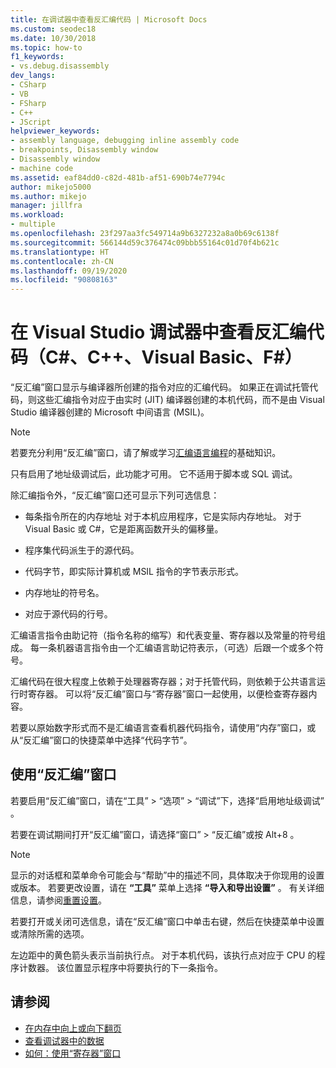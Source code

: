 ```yaml
---
title: 在调试器中查看反汇编代码 | Microsoft Docs
ms.custom: seodec18
ms.date: 10/30/2018
ms.topic: how-to
f1_keywords:
- vs.debug.disassembly
dev_langs:
- CSharp
- VB
- FSharp
- C++
- JScript
helpviewer_keywords:
- assembly language, debugging inline assembly code
- breakpoints, Disassembly window
- Disassembly window
- machine code
ms.assetid: eaf84dd0-c82d-481b-af51-690b74e7794c
author: mikejo5000
ms.author: mikejo
manager: jillfra
ms.workload:
- multiple
ms.openlocfilehash: 23f297aa3fc549714a9b6327232a8a0b69c6138f
ms.sourcegitcommit: 566144d59c376474c09bbb55164c01d70f4b621c
ms.translationtype: HT
ms.contentlocale: zh-CN
ms.lasthandoff: 09/19/2020
ms.locfileid: "90808163"
---
```

# <a name="view-disassembly-code-in-the-visual-studio-debugger-c-c-visual-basic-f"></a>在 Visual Studio 调试器中查看反汇编代码（C#、C++、Visual Basic、F#）

“反汇编”窗口显示与编译器所创建的指令对应的汇编代码。 如果正在调试托管代码，则这些汇编指令对应于由实时 (JIT) 编译器创建的本机代码，而不是由 Visual Studio 编译器创建的 Microsoft 中间语言 (MSIL)。

> [!NOTE]
> 若要充分利用“反汇编”窗口，请了解或学习[汇编语言编程](https://wikipedia.org/wiki/Assembly_language)的基础知识。

只有启用了地址级调试后，此功能才可用。 它不适用于脚本或 SQL 调试。

除汇编指令外，“反汇编”窗口还可显示下列可选信息：

- 每条指令所在的内存地址 对于本机应用程序，它是实际内存地址。 对于 Visual Basic 或 C#，它是距离函数开头的偏移量。

- 程序集代码派生于的源代码。

- 代码字节，即实际计算机或 MSIL 指令的字节表示形式。

- 内存地址的符号名。

- 对应于源代码的行号。

汇编语言指令由助记符（指令名称的缩写）和代表变量、寄存器以及常量的符号组成。 每一条机器语言指令由一个汇编语言助记符表示，（可选）后跟一个或多个符号。

汇编代码在很大程度上依赖于处理器寄存器；对于托管代码，则依赖于公共语言运行时寄存器。 可以将“反汇编”窗口与“寄存器”窗口一起使用，以便检查寄存器内容。

若要以原始数字形式而不是汇编语言查看机器代码指令，请使用“内存”窗口，或从“反汇编”窗口的快捷菜单中选择“代码字节”。

## <a name="use-the-disassembly-window"></a>使用“反汇编”窗口

若要启用“反汇编”窗口，请在“工具” > “选项” > “调试”下，选择“启用地址级调试”    。

若要在调试期间打开“反汇编”窗口，请选择“窗口” > “反汇编”或按 Alt+8 。

> [!NOTE]
> 显示的对话框和菜单命令可能会与“帮助”中的描述不同，具体取决于你现用的设置或版本。 若要更改设置，请在 **“工具”** 菜单上选择 **“导入和导出设置”** 。 有关详细信息，请参阅[重置设置](../ide/environment-settings.md#reset-settings)。

若要打开或关闭可选信息，请在“反汇编”窗口中单击右键，然后在快捷菜单中设置或清除所需的选项。

左边距中的黄色箭头表示当前执行点。 对于本机代码，该执行点对应于 CPU 的程序计数器。 该位置显示程序中将要执行的下一条指令。

## <a name="see-also"></a>请参阅

* [在内存中向上或向下翻页](../debugger/how-to-page-up-or-down-in-memory.md)
* [查看调试器中的数据](../debugger/viewing-data-in-the-debugger.md)
* [如何：使用“寄存器”窗口](../debugger/how-to-use-the-registers-window.md)